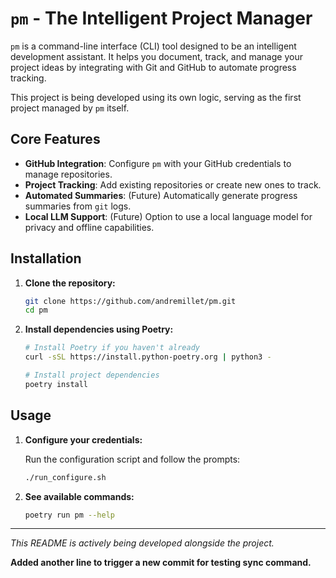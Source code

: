 # `pm` - The Intelligent Project Manager

`pm` is a command-line interface (CLI) tool designed to be an intelligent development assistant. It helps you document, track, and manage your project ideas by integrating with Git and GitHub to automate progress tracking.

This project is being developed using its own logic, serving as the first project managed by `pm` itself.

## Core Features

- **GitHub Integration**: Configure `pm` with your GitHub credentials to manage repositories.
- **Project Tracking**: Add existing repositories or create new ones to track.
- **Automated Summaries**: (Future) Automatically generate progress summaries from `git` logs.
- **Local LLM Support**: (Future) Option to use a local language model for privacy and offline capabilities.

## Installation

1.  **Clone the repository:**
    ```bash
    git clone https://github.com/andremillet/pm.git
    cd pm
    ```

2.  **Install dependencies using Poetry:**
    ```bash
    # Install Poetry if you haven't already
    curl -sSL https://install.python-poetry.org | python3 -
    
    # Install project dependencies
    poetry install
    ```

## Usage

1.  **Configure your credentials:**

    Run the configuration script and follow the prompts:
    ```bash
    ./run_configure.sh
    ```

2.  **See available commands:**
    ```bash
    poetry run pm --help
    ```

---
*This README is actively being developed alongside the project.*

**Added another line to trigger a new commit for testing sync command.**